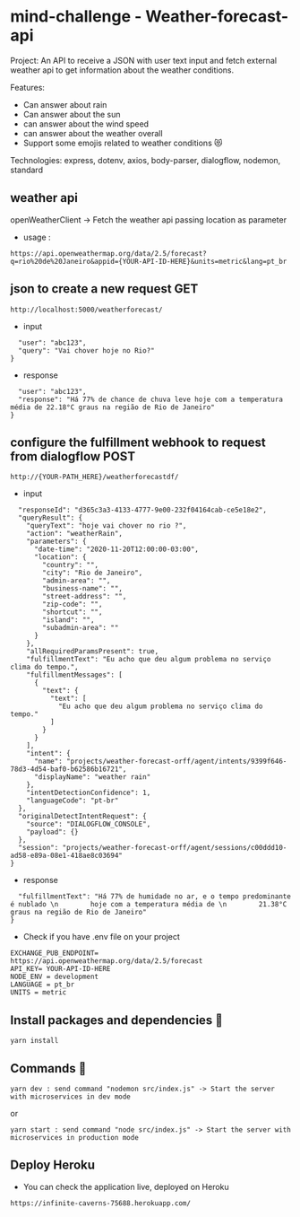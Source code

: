 # mind-challenge - Weather-forecast-api

Project: An API to receive a JSON with user text input and fetch external
weather api to get information about the weather conditions.

Features:

* Can answer about rain
* Can answer about the sun
* can answer about the wind speed
* can answer about the weather overall
* Support some emojis related to weather conditions 😻

Technologies: express, dotenv, axios, body-parser, dialogflow, nodemon, standard

## weather api

openWeatherClient -> Fetch the weather api passing location as parameter

* usage :

```https://api.openweathermap.org/data/2.5/forecast?q=rio%20de%20Janeiro&appid={YOUR-API-ID-HERE}&units=metric&lang=pt_br```

## json to create a new request GET

```http://localhost:5000/weatherforecast/```

* input

```{
  "user": "abc123",
  "query": "Vai chover hoje no Rio?"
}
```

* response

```{
  "user": "abc123",
  "response": "Há 77% de chance de chuva leve hoje com a temperatura média de 22.18°C graus na região de Rio de Janeiro"
}
```

## configure the fulfillment webhook to request from dialogflow POST

```http://{YOUR-PATH_HERE}/weatherforecastdf/```

* input

```{
  "responseId": "d365c3a3-4133-4777-9e00-232f04164cab-ce5e18e2",
  "queryResult": {
    "queryText": "hoje vai chover no rio ?",
    "action": "weatherRain",
    "parameters": {
      "date-time": "2020-11-20T12:00:00-03:00",
      "location": {
        "country": "",
        "city": "Rio de Janeiro",
        "admin-area": "",
        "business-name": "",
        "street-address": "",
        "zip-code": "",
        "shortcut": "",
        "island": "",
        "subadmin-area": ""
      }
    },
    "allRequiredParamsPresent": true,
    "fulfillmentText": "Eu acho que deu algum problema no serviço clima do tempo.",
    "fulfillmentMessages": [
      {
        "text": {
          "text": [
            "Eu acho que deu algum problema no serviço clima do tempo."
          ]
        }
      }
    ],
    "intent": {
      "name": "projects/weather-forecast-orff/agent/intents/9399f646-78d3-4d54-baf0-b62586b16721",
      "displayName": "weather rain"
    },
    "intentDetectionConfidence": 1,
    "languageCode": "pt-br"
  },
  "originalDetectIntentRequest": {
    "source": "DIALOGFLOW_CONSOLE",
    "payload": {}
  },
  "session": "projects/weather-forecast-orff/agent/sessions/c00ddd10-ad58-e89a-08e1-418ae8c03694"
}
```

* response

```{
  "fulfillmentText": "Há 77% de humidade no ar, e o tempo predominante é nublado \n        hoje com a temperatura média de \n        21.38°C graus na região de Rio de Janeiro"
}
```

* Check if you have .env file on your project

```PORT=5000
EXCHANGE_PUB_ENDPOINT= https://api.openweathermap.org/data/2.5/forecast
API_KEY= YOUR-API-ID-HERE
NODE_ENV = development
LANGUAGE = pt_br
UNITS = metric
```

## Install packages and dependencies 🚀

```yarn install```

## Commands 🚀

```yarn dev : send command "nodemon src/index.js" -> Start the server with microservices in dev mode```

or

```yarn start : send command "node src/index.js" -> Start the server with microservices in production mode```

## Deploy Heroku

* You can check the application live, deployed on Heroku

```https://infinite-caverns-75688.herokuapp.com/```